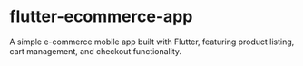 # flutter-ecommerce-app
A simple e-commerce mobile app built with Flutter, featuring product listing, cart management, and checkout functionality.
